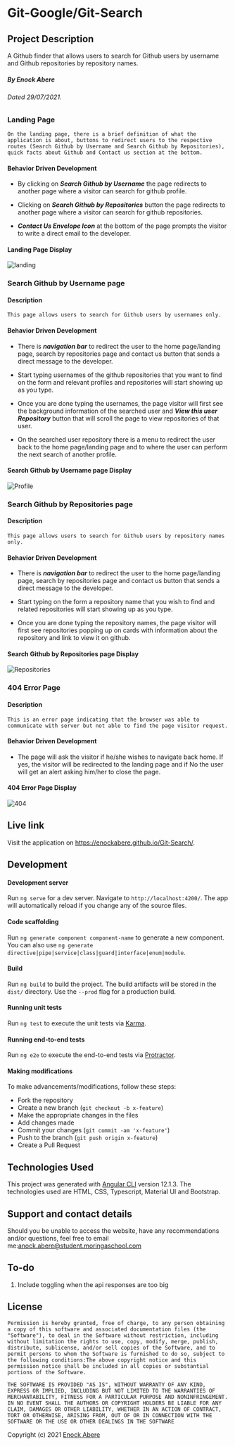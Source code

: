 # Git-Google/Git-Search
## Project Description
A Github finder that allows users to search for Github users by username and Github repositories by repository names. 
##### By Enock Abere 

###### Dated 29/07/2021.

### Landing Page
    On the landing page, there is a brief definition of what the application is about, buttons to redirect users to the respective routes (Search Github by Username and Search Github by Repositories), quick facts about Github and Contact us section at the bottom. 

#### Behavior Driven Development
* By clicking on ***Search Github by Username*** the page redirects to another page where a visitor can search for github profile.

* Clicking on ***Search Github by Repositories*** button the page redirects to another page where a visitor can search for github repositories.

* ***Contact Us Envelope Icon*** at the bottom of the page prompts the visitor to write a direct email to the developer.

#### Landing Page Display

![landing](src/assets/md/lp.png)

### Search Github by Username page

#### Description
    This page allows users to search for Github users by usernames only.

#### Behavior Driven Development
* There is ***navigation bar*** to redirect the user to the home page/landing page, search by repositories page and contact us button that sends a direct message to the developer.

* Start typing usernames of the github repositories that you want to find on the form and relevant profiles and repositories will start showing up as you type.

* Once you are done typing the usernames, the page visitor will first see the background information of the searched user and ***View this user Repository*** button that will scroll the page to view repositories of that user.

* On the searched user repository there is a menu to redirect the user back to the home page/landing page and to where the user can perform the next search of another profile.

#### Search Github by Username page Display

![Profile](src/assets/md/pr.png)

### Search Github by Repositories page

#### Description
    This page allows users to search for Github users by repository names only.

#### Behavior Driven Development
* There is ***navigation bar*** to redirect the user to the home page/landing page, search by repositories page and contact us button that sends a direct message to the developer.

* Start typing on the form a repository name that you wish to find and related repositories will start showing up as you type.

* Once you are done typing the repository names, the page visitor will first see repositories popping up on cards with information about the repository and link to view it on github.

#### Search Github by Repositories page Display

![Repositories](src/assets/md/r.png)

### 404 Error Page

#### Description
    This is an error page indicating that the browser was able to communicate with server but not able to find the page visitor request.

#### Behavior Driven Development
* The page will ask the visitor if he/she wishes to navigate back home. If yes, the visitor will be redirected to the landing page and if No the user will get an alert asking him/her to close the page.

#### 404 Error Page Display

![404](src/assets/md/404.png)

## Live link
Visit the application on https://enockabere.github.io/Git-Search/.

## Development

#### Development server

Run `ng serve` for a dev server. Navigate to `http://localhost:4200/`. The app will automatically reload if you change any of the source files.

#### Code scaffolding

Run `ng generate component component-name` to generate a new component. You can also use `ng generate directive|pipe|service|class|guard|interface|enum|module`.

#### Build

Run `ng build` to build the project. The build artifacts will be stored in the `dist/` directory. Use the `--prod` flag for a production build.

#### Running unit tests

Run `ng test` to execute the unit tests via [Karma](https://karma-runner.github.io).

#### Running end-to-end tests

Run `ng e2e` to execute the end-to-end tests via [Protractor](http://www.protractortest.org/).

#### Making modifications

To make advancements/modifications, follow these steps:

- Fork the repository
- Create a new branch (`git checkout -b x-feature`)
- Make the appropriate changes in the files
- Add changes made
- Commit your changes (`git commit -am 'x-feature'`)
- Push to the branch (`git push origin x-feature`)
- Create a Pull Request 

## Technologies Used

This project was generated with [Angular CLI](https://github.com/angular/angular-cli) version 12.1.3.
The technologies used are HTML, CSS, Typescript, Material UI and Bootstrap.

## Support and contact details

Should you be unable to access the website, have any recommendations and/or questions, feel free to email me:[anock.abere@student.moringaschool.com](mailto:anock.abere@student.moringaschool.com)

## To-do
1. Include toggling when the api responses are too big

## License
    ​Permission is hereby granted, free of charge, to any person obtaining a copy of this software and associated documentation files (the "Software"), to deal in the Software without restriction, including without limitation the rights to use, copy, modify, merge, publish, distribute, sublicense, and/or sell copies of the Software, and to permit persons to whom the Software is furnished to do so, subject to the following conditions:​The above copyright notice and this permission notice shall be included in all copies or substantial portions of the Software.

    ​THE SOFTWARE IS PROVIDED "AS IS", WITHOUT WARRANTY OF ANY KIND, EXPRESS OR IMPLIED, INCLUDING BUT NOT LIMITED TO THE WARRANTIES OF MERCHANTABILITY, FITNESS FOR A PARTICULAR PURPOSE AND NONINFRINGEMENT. IN NO EVENT SHALL THE AUTHORS OR COPYRIGHT HOLDERS BE LIABLE FOR ANY CLAIM, DAMAGES OR OTHER LIABILITY, WHETHER IN AN ACTION OF CONTRACT, TORT OR OTHERWISE, ARISING FROM, OUT OF OR IN CONNECTION WITH THE SOFTWARE OR THE USE OR OTHER DEALINGS IN THE SOFTWARE

Copyright (c) 2021 [Enock Abere](https://github.com/enockabere)  

